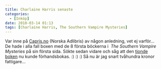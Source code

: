 ```yaml
---
title: Charlaine Harris senaste
categories:
  - [Inköp]
date: 2010-03-14 01:13
tags: [Charlaine Harris, The Southern Vampire Mysteries]
---
```

Var inne på [Capris.no](http://www.capris.no/) (Norska Adlibris) av någon anledning, vet ej varför...  De hade i alla fall boxen med de 8 första böckerna i  _The Southern Vampire Mysteries_ på sin första sida. Sökte sedan vidare och såg att den [tionde boken](http://www.adlibris.com/se/product.aspx?isbn=0441018645) nu kunde förhandsbokas. :) :) :) Så nu är jag snart tvåhundra kronor fattigare...

